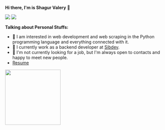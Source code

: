 **Hi there, I'm is Shagur Valery** 👋 

![](https://img.shields.io/badge/Gmail-vshagur%40gmail.com-red)
![](https://img.shields.io/badge/telegram-%40ValeriyShagur-blue)

**Talking about Personal Stuffs:**

- 👀 I am interested in web development and web scraping in the Python programming language and everything connected with it.
- 🌱 I currently work as a backend developer at [Sibdev](https://sibdev.pro/).
- 🤝 I'm not currently looking for a job, but I'm always open to contacts and happy to meet new people.
- [Resume](https://docs.google.com/document/d/1Hai1YEUPTgeIaa-EGKbjbAX3vpwHy5zRVYlzq8-n4gU/edit?usp=sharing)


<img height="180em" src="https://github-readme-stats.vercel.app/api?username=vshagur&show_icons=true&hide_border=true&&count_private=true&include_all_commits=true" />

<!---
vshagur/vshagur is a ✨ special ✨ repository because its `README.md` (this file) appears on your GitHub profile.
You can click the Preview link to take a look at your changes.
--->
